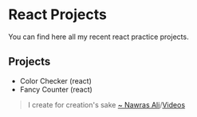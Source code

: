 # React Projects

You can find here all my recent react practice projects.

## Projects
- Color Checker (react)
- Fancy Counter (react)

> I create for creation's sake [~ Nawras Ali](https://learnwithnaw.com)/[Videos](https://youtube.com/c/learnwithnaw)
